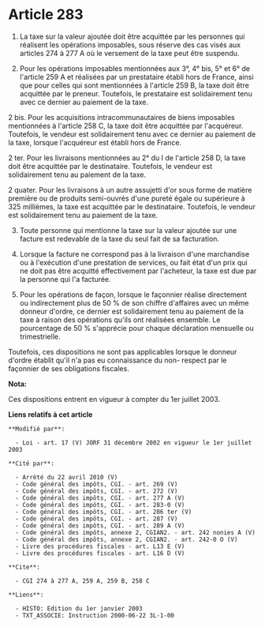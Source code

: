 # Article 283

1. La taxe sur la valeur ajoutée doit être acquittée par les personnes qui réalisent les opérations imposables, sous réserve
des cas visés aux articles 274 à 277 A où le versement de la taxe peut être suspendu.

2. Pour les opérations imposables mentionnées aux 3°, 4° bis, 5° et 6° de l'article 259 A et réalisées par un prestataire
établi hors de France, ainsi que pour celles qui sont mentionnées à l'article 259 B, la taxe doit être acquittée par le
preneur. Toutefois, le prestataire est solidairement tenu avec ce dernier au paiement de la taxe.

2 bis. Pour les acquisitions intracommunautaires de biens imposables mentionnées à l'article 258 C, la taxe doit être
acquittée par l'acquéreur. Toutefois, le vendeur est solidairement tenu avec ce dernier au paiement de la taxe, lorsque
l'acquéreur est établi hors de France.

2 ter. Pour les livraisons mentionnées au 2° du I de l'article 258 D, la taxe doit être acquittée par le destinataire.
Toutefois, le vendeur est solidairement tenu au paiement de la taxe.

2 quater. Pour les livraisons à un autre assujetti d'or sous forme de matière première ou de produits semi-ouvrés d'une
pureté égale ou supérieure à 325 millièmes, la taxe est acquittée par le destinataire. Toutefois, le vendeur est
solidairement tenu au paiement de la taxe.

3. Toute personne qui mentionne la taxe sur la valeur ajoutée sur une facture est redevable de la taxe du seul fait de sa
facturation.

4. Lorsque la facture ne correspond pas à la livraison d'une marchandise ou à l'exécution d'une prestation de services, ou
fait état d'un prix qui ne doit pas être acquitté effectivement par l'acheteur, la taxe est due par la personne qui l'a
facturée.

5. Pour les opérations de façon, lorsque le façonnier réalise directement ou indirectement plus de 50 % de son chiffre
d'affaires avec un même donneur d'ordre, ce dernier est solidairement tenu au paiement de la taxe à raison des opérations
qu'ils ont réalisées ensemble. Le pourcentage de 50 % s'apprécie pour chaque déclaration mensuelle ou trimestrielle.

Toutefois, ces dispositions ne sont pas applicables lorsque le donneur d'ordre établit qu'il n'a pas eu connaissance du non-
respect par le façonnier de ses obligations fiscales.

**Nota:**

Ces dispositions entrent en vigueur à compter du 1er juillet 2003.

**Liens relatifs à cet article**

	**Modifié par**:

	  - Loi - art. 17 (V) JORF 31 décembre 2002 en vigueur le 1er juillet 2003

	**Cité par**:

	  - Arrêté du 22 avril 2010 (V)
	  - Code général des impôts, CGI. - art. 269 (V)
	  - Code général des impôts, CGI. - art. 272 (V)
	  - Code général des impôts, CGI. - art. 277 A (V)
	  - Code général des impôts, CGI. - art. 283-0 (V)
	  - Code général des impôts, CGI. - art. 286 ter (V)
	  - Code général des impôts, CGI. - art. 287 (V)
	  - Code général des impôts, CGI. - art. 289 A (V)
	  - Code général des impôts, annexe 2, CGIAN2. - art. 242 nonies A (V)
	  - Code général des impôts, annexe 2, CGIAN2. - art. 242-0 O (V)
	  - Livre des procédures fiscales - art. L13 E (V)
	  - Livre des procédures fiscales - art. L16 D (V)

	**Cite**:

	  - CGI 274 à 277 A, 259 A, 259 B, 258 C

	**Liens**:

	  - HISTO: Edition du 1er janvier 2003
	  - TXT_ASSOCIE: Instruction 2000-06-22 3L-1-00
